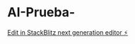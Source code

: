 # AI-Prueba-

[Edit in StackBlitz next generation editor ⚡️](https://stackblitz.com/~/github.com/BlackPirat1308/AI-Prueba-)